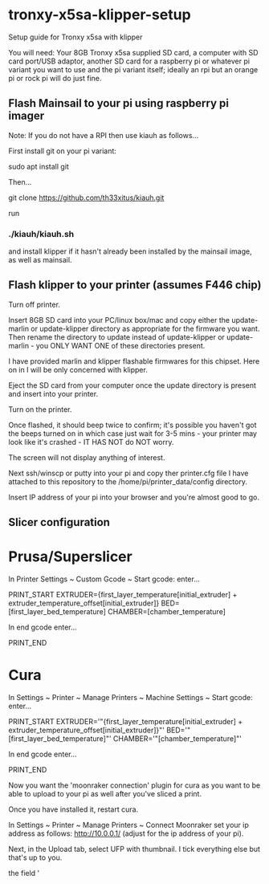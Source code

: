 # tronxy-x5sa-klipper-setup
Setup guide for Tronxy x5sa with klipper

You will need: Your 8GB Tronxy x5sa supplied SD card, a computer with SD card port/USB adaptor, another SD card for a raspberry pi or whatever pi variant you want to use and the pi variant itself; ideally an rpi but an orange pi or rock pi will do just fine.

## Flash Mainsail to your pi using raspberry pi imager

Note: If you do not have a RPI then use kiauh as follows...

First install git on your pi variant:

sudo apt install git

Then...

git clone https://github.com/th33xitus/kiauh.git

run

### ./kiauh/kiauh.sh

and install klipper if it hasn't already been installed by the mainsail image, as well as mainsail.

## Flash klipper to your printer (assumes F446 chip)

Turn off printer.

Insert 8GB SD card into your PC/linux box/mac and copy either the update-marlin or update-klipper directory as appropriate for the firmware you want.  Then rename the directory to update instead of update-klipper or update-marlin - you ONLY WANT ONE of these directories present.

I have provided marlin and klipper flashable firmwares for this chipset.  Here on in I will be only concerned with klipper.

Eject the SD card from your computer once the update directory is present and insert into your printer.

Turn on the printer.

Once flashed, it should beep twice to confirm; it's possible you haven't got the beeps turned on in which case just wait for 3-5 mins - your printer may look like it's crashed - IT HAS NOT do NOT worry.

The screen will not display anything of interest.

Next ssh/winscp or putty into your pi and copy ther printer.cfg file I have attached to this repository to the /home/pi/printer_data/config directory.

Insert IP address of your pi into your browser and you're almost good to go.

## Slicer configuration

# Prusa/Superslicer

In Printer Settings ~ Custom Gcode ~ Start gcode: enter... 

PRINT_START EXTRUDER={first_layer_temperature[initial_extruder] + extruder_temperature_offset[initial_extruder]} BED=[first_layer_bed_temperature] CHAMBER=[chamber_temperature]

In end gcode enter...

PRINT_END

# Cura

In Settings ~ Printer ~ Manage Printers ~ Machine Settings ~ Start gcode: enter...

PRINT_START EXTRUDER='"{first_layer_temperature[initial_extruder] + extruder_temperature_offset[initial_extruder]}"' BED='"[first_layer_bed_temperature]"' CHAMBER='"[chamber_temperature]"'

In end gcode enter...

PRINT_END

Now you want the 'moonraker connection' plugin for cura as you want to be able to upload to your pi as well after you've sliced a print.

Once you have installed it, restart cura. 

In Settings ~ Printer ~ Manage Printers ~ Connect Moonraker set your ip address as follows: http://10.0.0.1/ (adjust for the ip address of your pi).

Next, in the Upload tab, select UFP with thumbnail.  I tick everything else but that's up to you.

the field '
